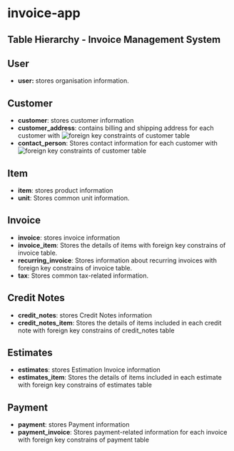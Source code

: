 # invoice-app
## Table Hierarchy - Invoice Management System
## User 
- **user:** stores organisation information.
## Customer
- **customer**: stores customer information
- **customer_address**: contains billing and shipping address for each customer with ![foreign key constraints](https://img.shields.io/badge/Foreign%20Key-Constraints-brightgreen) of customer table
- **contact_person**: Stores contact information for each customer with ![foreign key constraints](https://img.shields.io/badge/Foreign%20Key-Constraints-brightgreen) of customer table

## Item
- **item**: stores product information
- **unit**: Stores common unit information.

## Invoice
- **invoice**: stores invoice information
- **invoice_item**: Stores the details of items with foreign key constrains of invoice table.
- **recurring_invoice**: Stores information about recurring invoices with foreign key constrains of invoice table.
- **tax**: Stores common tax-related information.

## Credit Notes
- **credit_notes**: stores Credit Notes information
- **credit_notes_item**: Stores the details of items included in each credit note with foreign key constrains of credit_notes table

## Estimates
- **estimates**: stores Estimation Invoice information
- **estimates_item**: Stores the details of items included in each estimate  with foreign key constrains of estimates table

## Payment
- **payment**: stores Payment information
- **payment_invoice**: Stores payment-related information for each invoice with foreign key constrains of payment table
